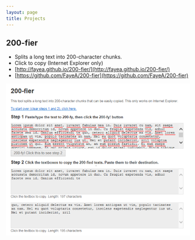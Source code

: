 ```yaml
---
layout: page
title: Projects
---
```


## 200-fier

 - Splits a long text into 200-character chunks.
 - Click to copy (Internet Explorer only)
 - [http://fayea.github.io/200-fier/](http://fayea.github.io/200-fier/)
 - [https://github.com/FayeA/200-fier](https://github.com/FayeA/200-fier)

![200-fier screenshot](/images/200-fier-screenshot.png)
